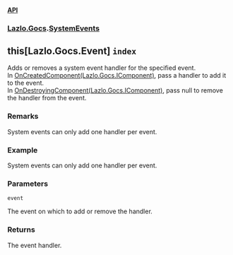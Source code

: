 #### [API](./API.md 'API')
### [Lazlo.Gocs](./API.md#Lazlo-Gocs 'Lazlo.Gocs').[SystemEvents](./Lazlo-Gocs-SystemEvents.md 'Lazlo.Gocs.SystemEvents')
## this[Lazlo.Gocs.Event] `index`
Adds or removes a system event handler for the specified event.  
In [OnCreatedComponent(Lazlo.Gocs.IComponent)](./Lazlo-Gocs-IWorldCallbackReceiver-OnCreatedComponent(Lazlo-Gocs-IComponent).md 'Lazlo.Gocs.IWorldCallbackReceiver.OnCreatedComponent(Lazlo.Gocs.IComponent)'), pass a handler to add it to the event.  
In [OnDestroyingComponent(Lazlo.Gocs.IComponent)](./Lazlo-Gocs-IWorldCallbackReceiver-OnDestroyingComponent(Lazlo-Gocs-IComponent).md 'Lazlo.Gocs.IWorldCallbackReceiver.OnDestroyingComponent(Lazlo.Gocs.IComponent)'), pass null to remove the handler from the event.
### Remarks
System events can only add one handler per event.
### Example
System events can only add one handler per event.
### Parameters

<a name='Lazlo-Gocs-SystemEvents-Item(Lazlo-Gocs-Event)-event'></a>
`event`

The event on which to add or remove the handler.
### Returns
The event handler.
